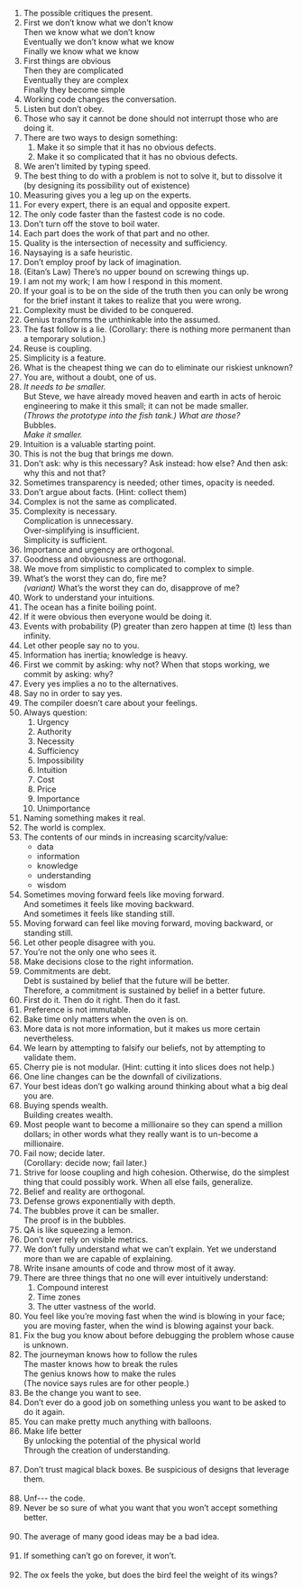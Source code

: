 1. The possible critiques the present. 
1. First we don’t know what we don’t know<br>
   Then we know what we don’t know<br>
   Eventually we don’t know what we know<br>
   Finally we know what we know
1. First things are obvious<br>
   Then they are complicated<br>
   Eventually they are complex<br>
   Finally they become simple
1. Working code changes the conversation.
1. Listen but don’t obey.
1. Those who say it cannot be done should not interrupt those who are doing it.
1. There are two ways to design something: 
   1. Make it so simple that it has no obvious defects. 
   2. Make it so complicated that it has no obvious defects.
1. We aren’t limited by typing speed.
1. The best thing to do with a problem is not to solve it, but to dissolve it (by designing its possibility out of existence) 
1. Measuring gives you a leg up on the experts.
1. For every expert, there is an equal and opposite expert. 
1. The only code faster than the fastest code is no code.
1. Don’t turn off the stove to boil water.
1. Each part does the work of that part and no other.
1. Quality is the intersection of necessity and sufficiency.
1. Naysaying is a safe heuristic.
1. Don’t employ proof by lack of imagination.
1. (Eitan’s Law)  There’s no upper bound on screwing things up.
1. I am not my work; I am how I respond in this moment.
1. If your goal is to be on the side of the truth then you can only be wrong for the brief instant it takes to realize that you were wrong.
1. Complexity must be divided to be conquered.
1. Genius transforms the unthinkable into the assumed.
1. The fast follow is a lie.  (Corollary: there is nothing more permanent than a temporary solution.)
1. Reuse is coupling.
1. Simplicity is a feature.
1. What is the cheapest thing we can do to eliminate our riskiest unknown?
1. You are, without a doubt, one of us.
1. _It needs to be smaller._<br>
   But Steve, we have already moved heaven and earth in acts of heroic engineering to make it this small; it can not be made smaller.<br>
   _(Throws the prototype into the fish tank.)  What are those?_<br>
   Bubbles.<br>
   _Make it smaller._<br>
1. Intuition is a valuable starting point.
1. This is not the bug that brings me down.
1. Don’t ask: why is this necessary?  Ask instead: how else?  And then ask: why this and not that?
1. Sometimes transparency is needed; other times, opacity is needed.
1. Don’t argue about facts.  (Hint: collect them)
1. Complex is not the same as complicated.
1. Complexity is necessary.<br>
   Complication is unnecessary.<br>
   Over-simplifying is insufficient.<br>
   Simplicity is sufficient. <br>
1. Importance and urgency are orthogonal. 
1. Goodness and obviousness are orthogonal. 
1. We move from simplistic to complicated to complex to simple. 
1. What’s the worst they can do, fire me?<br>
   _(variant)_ What’s the worst they can do, disapprove of me?
1. Work to understand your intuitions. 
1. The ocean has a finite boiling point. 
1. If it were obvious then everyone would be doing it. 
1. Events with probability (P) greater than zero happen at time (t) less than infinity. 
1. Let other people say no to you. 
1. Information has inertia; knowledge is heavy. 
1. First we commit by asking: why not?  When that stops working, we commit by asking: why?
1. Every yes implies a no to the alternatives. 
1. Say no in order to say yes. 
1. The compiler doesn’t care about your feelings. 
1. Always question: 
   1. Urgency
   1. Authority
   1. Necessity
   1. Sufficiency
   1. Impossibility
   1. Intuition
   1. Cost
   1. Price
   1. Importance
   1. Unimportance   
1. Naming something makes it real. 
1. The world is complex. 
1. The contents of our minds in increasing scarcity/value: 
   - data 
   - information
   - knowledge
   - understanding
   - wisdom  
1. Sometimes moving forward feels like moving forward.<br>
   And sometimes it feels like moving backward.<br>
   And sometimes it feels like standing still. 
1. Moving forward can feel like moving forward, moving backward, or standing still.
1. Let other people disagree with you. 
1. You’re not the only one who sees it. 
1. Make decisions close to the right information. 
1. Commitments are debt.<br>
   Debt is sustained by belief that the future will be better.<br>
   Therefore, a commitment is sustained by belief in a better future.<br>
1. First do it. Then do it right. Then do it fast. 
1. Preference is not immutable. 
1. Bake time only matters when the oven is on. 
1. More data is not more information, but it makes us more certain nevertheless. 
1. We learn by attempting to falsify our beliefs, not by attempting to validate them. 
1. Cherry pie is not modular.  (Hint: cutting it into slices does not help.)
1. One line changes can be the downfall of civilizations. 
1. Your best ideas don’t go walking around thinking about what a big deal you are. 
1. Buying spends wealth.<br>
   Building creates wealth.<br>
1. Most people want to become a millionaire so they can spend a million dollars; in other words what they really want is to un-become a millionaire. 
1. Fail now; decide later.<br>
   (Corollary: decide now; fail later.)
1. Strive for loose coupling and high cohesion.  Otherwise, do the simplest thing that could possibly work.  When all else fails, generalize.
1. Belief and reality are orthogonal.
1. Defense grows exponentially with depth. 
1. The bubbles prove it can be smaller.<br>
   The proof is in the bubbles.<br>
1. QA is like squeezing a lemon. 
1. Don’t over rely on visible metrics. 
1. We don’t fully understand what we can’t explain. Yet we understand more than we are capable of explaining. 
1. Write insane amounts of code and throw most of it away. 
1. There are three things that no one will ever intuitively understand:
   1. Compound interest
   1. Time zones
   1. The utter vastness of the world. 
1. You feel like you’re moving fast when the wind is blowing in your face; you are moving faster, when the wind is blowing against your back.
1. Fix the bug you know about before debugging the problem whose cause is unknown. 
1. The journeyman knows how to follow the rules<br>
   The master knows how to break the rules<br>
   The genius knows how to make the rules<br>
   (The novice says rules are for other people.)<br>
1. Be the change you want to see. 
1. Don’t ever do a good job on something unless you want to be asked to do it again. 
1. You can make pretty much anything with balloons. 
1. Make life better<br>
   By unlocking the potential of the physical world<br>
   Through the creation of understanding.<br><br>
1. Don’t trust magical black boxes.  Be suspicious of designs that leverage them.<br><br>
1. Unf--- the code. 
1. Never be so sure of what you want that you won’t accept something better.<br><br>
1. The average of many good ideas may be a bad idea.<br><br>
1. If something can’t go on forever, it won’t.<br><br>
1. The ox feels the yoke, but does the bird feel the weight of its wings?<br><br>

